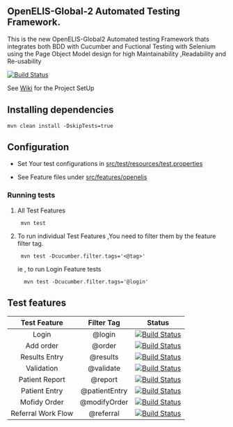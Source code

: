 
## OpenELIS-Global-2 Automated Testing Framework.
This is the new  OpenELIS-Global2 Automated testing Framework thats integrates both BDD with Cucumber and Fuctional Testing with Selenium using the Page Object Model design for high Maintainability ,Readability and Re-usability

[![Build Status](https://github.com/I-TECH-UW/openelis-qaframework/actions/workflows/qa.yml/badge.svg)](https://github.com/I-TECH-UW/openelis-qaframework/actions/workflows/qa.yml)

See [Wiki](https://github.com/I-TECH-UW/openelis-qaframework/wiki) for the Project SetUp

## Installing dependencies 

    mvn clean install -DskipTests=true

## Configuration
- Set Your test configurations in [src/test/resources/test.properties](./src/test/resources/test.properties)

- See Feature files under [src/features/openelis](./src/features/openelis)

### Running tests

1. All Test Features

        mvn test

2. To run individual Test Features ,You need to filter them by the feature filter tag.

        mvn test -Dcucumber.filter.tags='<@tag>'   

    ie , to run Login Feature tests  

         mvn test -Dcucumber.filter.tags='@login'   

 ## Test features       


| Test Feature      |Filter Tag     |Status        |
|:-----------------:|:-------------:|:-------------:|
| Login             | @login        | [![Build Status](https://github.com/I-TECH-UW/openelis-qaframework/actions/workflows/login.yml/badge.svg)](https://github.com/I-TECH-UW/openelis-qaframework/actions/workflows/login.yml)|
| Add order         | @order        | [![Build Status](https://github.com/I-TECH-UW/openelis-qaframework/actions/workflows/addOrder.yml/badge.svg)](https://github.com/I-TECH-UW/openelis-qaframework/actions/workflows/addOrder.yml)|  
| Results Entry     | @results      |[![Build Status](https://github.com/I-TECH-UW/openelis-qaframework/actions/workflows/resultEntry.yml/badge.svg)](https://github.com/I-TECH-UW/openelis-qaframework/actions/workflows/resultEntry.yml)| 
| Validation        | @validate     |[![Build Status](https://github.com/I-TECH-UW/openelis-qaframework/actions/workflows/validation.yml/badge.svg)](https://github.com/I-TECH-UW/openelis-qaframework/actions/workflows/validation.yml)|
| Patient Report    | @report       |[![Build Status](https://github.com/I-TECH-UW/openelis-qaframework/actions/workflows/patientReport.yml/badge.svg)](https://github.com/I-TECH-UW/openelis-qaframework/actions/workflows/patientReport.yml)|
| Patient Entry     | @patientEntry |[![Build Status](https://github.com/I-TECH-UW/openelis-qaframework/actions/workflows/patientEntry.yml/badge.svg)](https://github.com/I-TECH-UW/openelis-qaframework/actions/workflows/patientEntry.yml)|
| Mofidy Order      | @modifyOrder  |[![Build Status](https://github.com/I-TECH-UW/openelis-qaframework/actions/workflows/modifyOrder.yml/badge.svg)](https://github.com/I-TECH-UW/openelis-qaframework/actions/workflows/modifyOrder.yml)| 
| Referral Work Flow | @referral    |[![Build Status](https://github.com/I-TECH-UW/openelis-qaframework/actions/workflows/referalWorkFlow.yml/badge.svg)](https://github.com/I-TECH-UW/openelis-qaframework/actions/workflows/referalWorkFlow.yml)| 


 <!-- ## CI Local Tests
 [![Build Status](https://github.com/I-TECH-UW/openelis-qaframework/actions/workflows/test-local.yml/badge.svg)](https://github.com/I-TECH-UW/openelis-qaframework/actions/workflows/test-local.yml) -->

